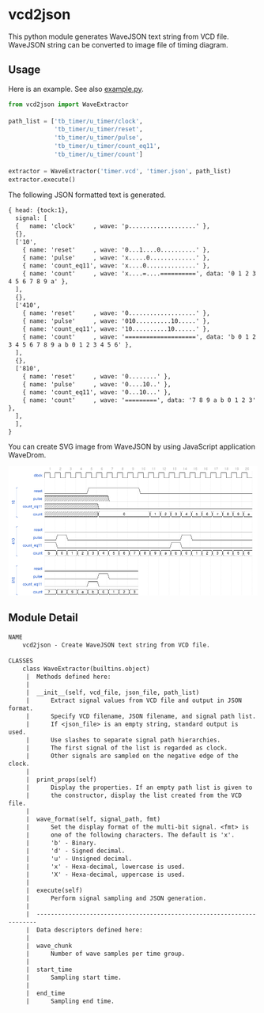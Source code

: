vcd2json
========

This python module generates WaveJSON text string from VCD file.
WaveJSON string can be converted to image file of timing diagram.


Usage
-----
Here is an example. See also [example.py](example.py).

```python
from vcd2json import WaveExtractor

path_list = ['tb_timer/u_timer/clock',
             'tb_timer/u_timer/reset',
             'tb_timer/u_timer/pulse',
             'tb_timer/u_timer/count_eq11',
             'tb_timer/u_timer/count']

extractor = WaveExtractor('timer.vcd', 'timer.json', path_list)
extractor.execute()
```

The following JSON formatted text is generated.

    { head: {tock:1},
      signal: [
      {   name: 'clock'     , wave: 'p...................' },
      {},
      ['10',
        { name: 'reset'     , wave: '0...1....0..........' },
        { name: 'pulse'     , wave: 'x.....0.............' },
        { name: 'count_eq11', wave: 'x....0..............' },
        { name: 'count'     , wave: 'x....=....==========', data: '0 1 2 3 4 5 6 7 8 9 a' },
      ],
      {},
      ['410',
        { name: 'reset'     , wave: '0...................' },
        { name: 'pulse'     , wave: '010..........10.....' },
        { name: 'count_eq11', wave: '10..........10......' },
        { name: 'count'     , wave: '====================', data: 'b 0 1 2 3 4 5 6 7 8 9 a b 0 1 2 3 4 5 6' },
      ],
      {},
      ['810',
        { name: 'reset'     , wave: '0........' },
        { name: 'pulse'     , wave: '0....10..' },
        { name: 'count_eq11', wave: '0...10...' },
        { name: 'count'     , wave: '=========', data: '7 8 9 a b 0 1 2 3' },
      ],
      ],
    }

You can create SVG image from WaveJSON by using JavaScript application WaveDrom.

![timing diagram](timer.png)


Module Detail
-------------

    NAME
        vcd2json - Create WaveJSON text string from VCD file.

    CLASSES
        class WaveExtractor(builtins.object)
         |  Methods defined here:
         |
         |  __init__(self, vcd_file, json_file, path_list)
         |      Extract signal values from VCD file and output in JSON format.
         |      Specify VCD filename, JSON filename, and signal path list.
         |      If <json_file> is an empty string, standard output is used.
         |      Use slashes to separate signal path hierarchies.
         |      The first signal of the list is regarded as clock.
         |      Other signals are sampled on the negative edge of the clock.
         |
         |  print_props(self)
         |      Display the properties. If an empty path list is given to
         |      the constructor, display the list created from the VCD file.
         |
         |  wave_format(self, signal_path, fmt)
         |      Set the display format of the multi-bit signal. <fmt> is
         |      one of the following characters. The default is 'x'.
         |      'b' - Binary.
         |      'd' - Signed decimal.
         |      'u' - Unsigned decimal.
         |      'x' - Hexa-decimal, lowercase is used.
         |      'X' - Hexa-decimal, uppercase is used.
         |
         |  execute(self)
         |      Perform signal sampling and JSON generation.
         |
         |  ----------------------------------------------------------------------
         |  Data descriptors defined here:
         |
         |  wave_chunk
         |      Number of wave samples per time group.
         |
         |  start_time
         |      Sampling start time.
         |
         |  end_time
         |      Sampling end time.
